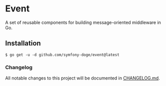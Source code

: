 # Event

A set of reusable components for building message-oriented middleware in Go.

## Installation

```
$ go get -u -d github.com/symfony-doge/event@latest
```

### Changelog

All notable changes to this project will be documented in [CHANGELOG.md](CHANGELOG.md).
